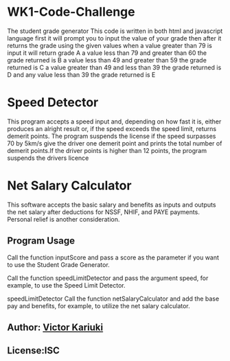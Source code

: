 # WK1-Code-Challenge
The student grade generator 
This code is written in both html and javascript language
first it will prompt you to input the value of your grade then after it returns the grade
using the given values when a value greater than 79 is input it will return grade A
a value less than 79 and greater than 60 the grade returned is B
a value less than 49 and greater than 59 the grade returned is C
a value greater than 49 and less than 39 the grade returned is D
and any value less than 39 the grade returned is E



# Speed Detector
This program accepts a speed input and, depending on how fast it is, either produces an alright result or, if the speed exceeds the speed limit, returns demerit points. The program suspends the license if the speed surpasses 70 by 5km/s give the driver one demerit point and prints the total number of demerit points.If the driver points is higher than 12 points, the program suspends the drivers licence


# Net Salary Calculator
This software accepts the basic salary and benefits as inputs and outputs the net salary after deductions for NSSF, NHIF, and PAYE payments. Personal relief is another consideration.

## Program Usage
  
  Call the function inputScore and pass a score as the parameter if you want to use the Student Grade Generator.
  
  Call the function speedLimitDetector and pass the argument speed, for example, to use the Speed Limit Detector.

speedLimitDetector
Call the function netSalaryCalculator and add the base pay and benefits, for example, to utilize the net salary calculator.


## Author: [Victor Kariuki](https://github.com/Vickyprinz)

## License:ISC
